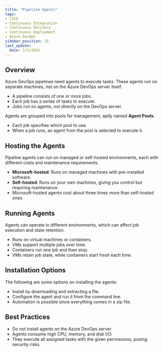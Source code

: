 ```yaml
---
title: "Pipeline Agents"
tags: 
- CICD
- Continuous Integration
- Continuous Delivery
- Continuous Deployment
- Azure DevOps
sidebar_position: 15
last_update:
  date: 2/5/2023
---
```


## Overview

Azure DevOps pipelines need agents to execute tasks. These agents run on separate machines, not on the Azure DevOps server itself.  

  - A pipeline consists of one or more jobs.  
  - Each job has a series of tasks to execute.  
  - Jobs run on agents, not directly on the DevOps server.  

Agents are grouped into pools for management, aptly named **Agent Pools**.

  - Each job specifies which pool to use.  
  - When a job runs, an agent from the pool is selected to execute it.  

## Hosting the Agents  

Pipeline agents can run on managed or self-hosted environments, each with different costs and maintenance requirements.  

- **Microsoft-hosted**: Runs on managed machines with pre-installed software.  
- **Self-hosted**: Runs on your own machines, giving you control but requiring maintenance.  
- Microsoft-hosted agents cost about three times more than self-hosted ones.  

## Running Agents  

Agents can operate in different environments, which can affect job execution and state retention.  

- Runs on virtual machines or containers.  
- VMs support multiple jobs over time.  
- Containers run one job and then stop.  
- VMs retain job state, while containers start fresh each time.

## Installation Options 

The following are some options on installing the agents:

- Install by downloading and extracting a file.  
- Configure the agent and run it from the command line.  
- Automation is possible since everything comes in a zip file.  

## Best Practices

- Do not install agents on the Azure DevOps server.  
- Agents consume high CPU, memory, and disk I/O.  
- They execute all assigned tasks with the given permissions, posing security risks.  

